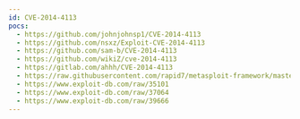 ```yaml
---
id: CVE-2014-4113
pocs:
  - https://github.com/johnjohnsp1/CVE-2014-4113
  - https://github.com/nsxz/Exploit-CVE-2014-4113
  - https://github.com/sam-b/CVE-2014-4113
  - https://github.com/wikiZ/cve-2014-4113
  - https://gitlab.com/ahhh/CVE-2014-4113
  - https://raw.githubusercontent.com/rapid7/metasploit-framework/master/modules/exploits/windows/local/ms14_058_track_popup_menu.rb
  - https://www.exploit-db.com/raw/35101
  - https://www.exploit-db.com/raw/37064
  - https://www.exploit-db.com/raw/39666
---
```

